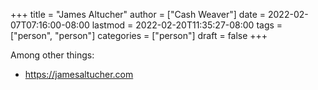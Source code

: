 +++
title = "James Altucher"
author = ["Cash Weaver"]
date = 2022-02-07T07:16:00-08:00
lastmod = 2022-02-20T11:35:27-08:00
tags = ["person", "person"]
categories = ["person"]
draft = false
+++

Among other things:

-   <https://jamesaltucher.com>
